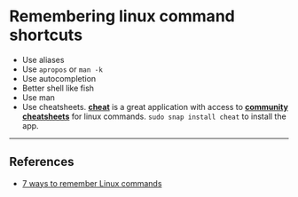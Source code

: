 # Remembering linux command shortcuts

- Use aliases
- Use `apropos` or `man -k`
- Use autocompletion
- Better shell like fish
- Use man
- Use cheatsheets. [**cheat**](https://github.com/cheat/cheat) is a great application with access to [**community cheatsheets**](https://github.com/cheat/cheatsheets) for linux commands. `sudo snap install cheat` to install the app.

---

## References

- [7 ways to remember Linux commands](https://www.networkworld.com/article/3489537/7-ways-to-remember-linux-commands.html)
